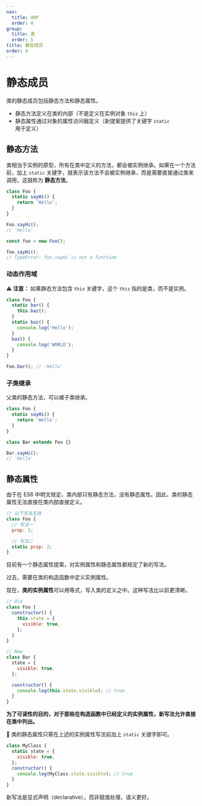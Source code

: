 ```yaml
---
nav:
  title: OOP
  order: 4
group:
  title: 类
  order: 5
title: 静态成员
order: 4
---
```


# 静态成员

类的静态成员包括静态方法和静态属性。

- 静态方法定义在类的内部（不是定义在实例对象 `this` 上）
- 静态属性通过对象的属性访问器定义（新提案提供了关键字 `static` 用于定义）

## 静态方法

类相当于实例的原型，所有在类中定义的方法，都会被实例继承。如果在一个方法前，加上 `static` 关键字，就表示该方法不会被实例继承，而是需要直接通过类来调用，这就称为 **静态方法**。

```js
class Foo {
  static sayHi() {
    return 'Hello';
  }
}

Foo.sayHi();
// 'Hello'

const foo = new Foo();

foo.sayHi();
// TypeError: foo.sayHi is not a function
```

### 动态作用域

⚠️  **注意：** 如果静态方法包含 `this` 关键字，这个 `this` 指的是类，而不是实例。

```js
class Foo {
  static bar() {
    this.baz();
  }
  static baz() {
    console.log('Hello');
  }
  baz() {
    console.log('WORLD');
  }
}

Foo.bar(); // 'Hello'
```

### 子类继承

父类的静态方法，可以被子类继承。

```js
class Foo {
  static sayHi() {
    return 'Hello';
  }
}

class Bar extends Foo {}

Bar.sayHi();
// 'Hello'
```

## 静态属性

由于在 ES6 中明文规定，类内部只有静态方法，没有静态属性。因此，类的静态属性无法直接在类内部直接定义。

```js
// 以下写法无效
class Foo {
  // 写法一
  prop: 2;

  // 写法二
  static prop: 2;
}
```

目前有一个静态属性提案，对实例属性和静态属性都规定了新的写法。

过去，需要在类的构造函数中定义实例属性。

现在，**类的实例属性**可以用等式，写入类的定义之中。这种写法比以前更清晰。

```js
// Old
class Foo {
  constructor() {
    this.state = {
      visible: true,
    };
  }
}

// New
class Bar {
  state = {
    visible: true,
  };

  constructor() {
    console.log(this.state.visible); // true
  }
}
```

**为了可读性的目的，对于那些在构造函数中已经定义的实例属性，新写法允许直接在类中列出。**

📌 类的静态属性只需在上述的实例属性写法前加上 `static` 关键字即可。

```js
class MyClass {
  static state = {
    visible: true,
  };
  constructor() {
    console.log(MyClass.state.visible); // true
  }
}
```

新写法是显式声明（declarative），而非赋值处理，语义更好。
